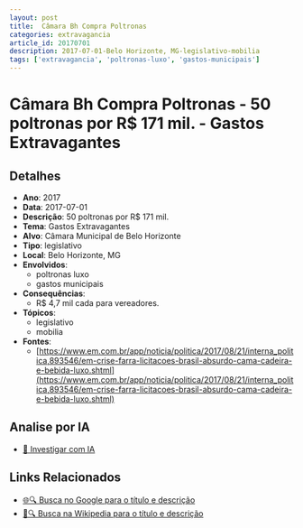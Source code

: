```yaml
---
layout: post
title:  Câmara Bh Compra Poltronas
categories: extravagancia
article_id: 20170701
description: 2017-07-01-Belo Horizonte, MG-legislativo-mobilia
tags: ['extravagancia', 'poltronas-luxo', 'gastos-municipais']
---
```


# Câmara Bh Compra Poltronas - 50 poltronas por R$ 171 mil. - Gastos Extravagantes

## Detalhes
- **Ano**: 2017
- **Data**: 2017-07-01
- **Descrição**: 50 poltronas por R$ 171 mil.
- **Tema**: Gastos Extravagantes
- **Alvo**: Câmara Municipal de Belo Horizonte
- **Tipo**: legislativo
- **Local**: Belo Horizonte, MG
- **Envolvidos**:
  - poltronas luxo
  - gastos municipais
- **Consequências**:
  - R$ 4,7 mil cada para vereadores.
- **Tópicos**:
  - legislativo
  - mobilia
- **Fontes**:
  - [https://www.em.com.br/app/noticia/politica/2017/08/21/interna_politica,893546/em-crise-farra-licitacoes-brasil-absurdo-cama-cadeira-e-bebida-luxo.shtml](https://www.em.com.br/app/noticia/politica/2017/08/21/interna_politica,893546/em-crise-farra-licitacoes-brasil-absurdo-cama-cadeira-e-bebida-luxo.shtml)

## Analise por IA
- [🤖 Investigar com IA](https://www.perplexity.ai/search?q=%22gastos%20estravagantes%20departamento%20p%C3%BAblico%20Brasil%22%20C%C3%A2mara%20Bh%20Compra%20Poltronas%2050%20poltronas%20por%20R%24%20171%20mil.%20Belo%20Horizonte%2C%20MG%202017-07-01)

## Links Relacionados
- [🌐🔍 Busca no Google para o título e descrição](https://www.google.com/search?q=%22gastos%20estravagantes%20departamento%20p%C3%BAblico%20Brasil%22%20C%C3%A2mara%20Bh%20Compra%20Poltronas%2050%20poltronas%20por%20R%24%20171%20mil.%20Belo%20Horizonte%2C%20MG%202017-07-01)
- [📖🔍 Busca na Wikipedia para o título e descrição](https://pt.wikipedia.org/w/index.php?search=%22gastos%20estravagantes%20departamento%20p%C3%BAblico%20Brasil%22%20C%C3%A2mara%20Bh%20Compra%20Poltronas%2050%20poltronas%20por%20R%24%20171%20mil.%20Belo%20Horizonte%2C%20MG%202017-07-01)

